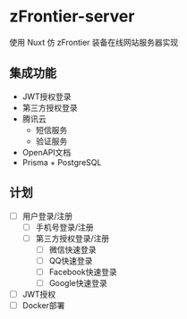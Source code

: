 # zFrontier-server
使用 Nuxt 仿 zFrontier 装备在线网站服务器实现

## 集成功能

- JWT授权登录
- 第三方授权登录
- 腾讯云
    - 短信服务
    - 验证服务
- OpenAPI文档
- Prisma + PostgreSQL

## 计划

- [ ] 用户登录/注册
    - [ ] 手机号登录/注册
    - [ ] 第三方授权登录/注册
        - [ ] 微信快速登录
        - [ ] QQ快速登录
        - [ ] Facebook快速登录
        - [ ] Google快速登录
- [ ] JWT授权
- [ ] Docker部署